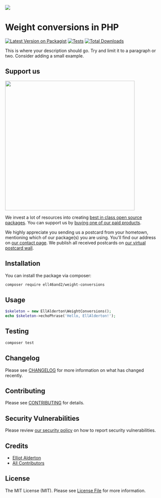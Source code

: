 
[<img src="https://github-ads.s3.eu-central-1.amazonaws.com/support-ukraine.svg?t=1" />](https://supportukrainenow.org)

# Weight conversions in PHP

[![Latest Version on Packagist](https://img.shields.io/packagist/v/ell46and2/weight-conversions.svg?style=flat-square)](https://packagist.org/packages/ell46and2/weight-conversions)
[![Tests](https://github.com/ell46and2/weight-conversions/actions/workflows/run-tests.yml/badge.svg?branch=main)](https://github.com/ell46and2/weight-conversions/actions/workflows/run-tests.yml)
[![Total Downloads](https://img.shields.io/packagist/dt/ell46and2/weight-conversions.svg?style=flat-square)](https://packagist.org/packages/ell46and2/weight-conversions)

This is where your description should go. Try and limit it to a paragraph or two. Consider adding a small example.

## Support us

[<img src="https://github-ads.s3.eu-central-1.amazonaws.com/weight-conversions.jpg?t=1" width="419px" />](https://spatie.be/github-ad-click/weight-conversions)

We invest a lot of resources into creating [best in class open source packages](https://spatie.be/open-source). You can support us by [buying one of our paid products](https://spatie.be/open-source/support-us).

We highly appreciate you sending us a postcard from your hometown, mentioning which of our package(s) you are using. You'll find our address on [our contact page](https://spatie.be/about-us). We publish all received postcards on [our virtual postcard wall](https://spatie.be/open-source/postcards).

## Installation

You can install the package via composer:

```bash
composer require ell46and2/weight-conversions
```

## Usage

```php
$skeleton = new EllAlderton\WeightConversions();
echo $skeleton->echoPhrase('Hello, EllAlderton!');
```

## Testing

```bash
composer test
```

## Changelog

Please see [CHANGELOG](CHANGELOG.md) for more information on what has changed recently.

## Contributing

Please see [CONTRIBUTING](https://github.com/spatie/.github/blob/main/CONTRIBUTING.md) for details.

## Security Vulnerabilities

Please review [our security policy](../../security/policy) on how to report security vulnerabilities.

## Credits

- [Elliot Alderton](https://github.com/ell46and2)
- [All Contributors](../../contributors)

## License

The MIT License (MIT). Please see [License File](LICENSE.md) for more information.
